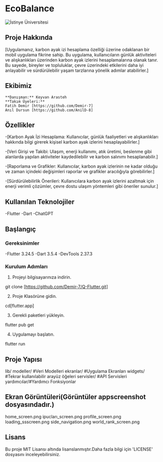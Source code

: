 # EcoBalance

![İstinye Üniversitesi](https://unitededucation.com/_next/image?url=https%3A%2F%2Fwww.unitededucation.com%2Flinklogoch%2Fistinye-university-logo.png&w=3840&q=75)

## Proje Hakkında
[Uygulamanız, karbon ayak izi hesaplama özelliği üzerine odaklanan bir mobil uygulama fikrine sahip. Bu uygulama, kullanıcıların günlük aktiviteleri ve alışkanlıkları üzerinden karbon ayak izlerini hesaplamalarına olanak tanır. Bu sayede, bireyler ve topluluklar, çevre üzerindeki etkilerini daha iyi anlayabilir ve sürdürülebilir yaşam tarzlarına yönelik adımlar atabilirler.]

## Ekibimiz
    **Danışman:** Keyvan Arasteh
    **Takım Üyeleri:**
    Fatih Demir [https://github.com/Demir-7]
    Anıl Dursun [https://github.com/AnilD-8]

## Özellikler
 -[Karbon Ayak İzi Hesaplama: Kullanıcılar, günlük faaliyetleri ve alışkanlıkları hakkında bilgi girerek kişisel karbon ayak izlerini hesaplayabilirler.]
 
 
 -[Veri Girişi ve Takibi: Ulaşım, enerji kullanımı, atık üretimi, beslenme gibi alanlarda yapılan aktiviteler kaydedilebilir ve karbon salınımı hesaplanabilir.]
 
 
 
 -[Raporlama ve Grafikler: Kullanıcılar, karbon ayak izlerinin ne kadar olduğu ve zaman içindeki değişimleri raporlar ve grafikler aracılığıyla görebilirler.]
 
 
 
 -[Sürdürülebilirlik Önerileri: Kullanıcılara karbon ayak izlerini azaltmak için enerji verimli çözümler, çevre dostu ulaşım yöntemleri gibi 
 öneriler sunulur.]


## Kullanılan Teknolojiler
 -Flutter
 -Dart
 -ChatGPT
 

## Başlangıç


### Gereksinimler
 -Flutter 3.24.5
 -Dart 3.5.4
 -DevTools 2.37.3


 ### Kurulum Adımları
 1. Projeyi bilgisayarınıza indirin.
  
  git clone [https://github.com/Demir-7/Q-Flutter.git]
  
 2. Proje Klasörüne gidin.

 cd[flutter.app]

 3. Gerekli paketleri yükleyin.

 flutter pub get 

 4. Uygulamayı başlatın.

 flutter run


## Proje Yapısı

lib/
modeller/   #Veri Modelleri
ekranlar/   #Uygulama Ekranları
widgets/    #Tekrar kullanılabilir arayüz öğeleri
servisler/  #API Servisleri
yardımcılar/#Yardımcı Fonksiyonlar


## Ekran Görüntüleri(Görüntüler appscreenshot dosyasındadır.)

home_screen.png
ipucları_screen.png
profile_screen.png
loading_ssscreen.png
side_navigation.png
world_rank_screen.png


## Lisans

Bu proje MIT Lisansı altında lisanslanmıştır.Daha fazla bilgi için 'LICENSE' dosyasını inceleyebilirsiniz.






 
 


